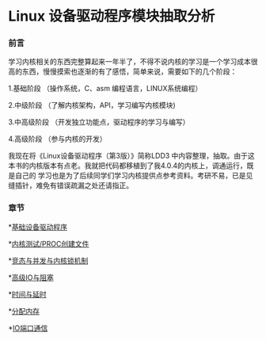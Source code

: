 # Linux 设备驱动程序模块抽取分析

### 前言

  学习内核相关的东西完整算起来一年半了，不得不说内核的学习是一个学习成本很高的东西，慢慢摸索也逐渐的有了感悟，简单来说，需要如下的几个阶段：

1.基础阶段   （操作系统，C、asm 编程语言，LINUX系统编程）

2.中级阶段   （了解内核架构，API，学习编写内核模块)

3.中高级阶段 （开发独立功能点，驱动程序的学习与编写）

4.高级阶段   （参与内核的开发）


我现在将《Linux设备驱动程序（第3版）》简称LDD3 中内容整理，抽取。由于这本书的内核版本有点老。我就把代码都移植到了我4.0.4的内核上，调通运行，既是自己的
学习也是为了后续同学们学习内核提供点参考资料。考研不易，已是见缝插针，难免有错误疏漏之处还请指正。

### 章节

*[基础设备驱动程序](./simple_basic/README.md)


*[内核测试/PROC创建文件](./test_kernel/README.md)


*[竞态与并发与内核锁机制](./concur/README.md)


*[高级IO与阻塞](./higher_scull/README.md)


*[时间与延时](./timer_s/README.md)


*[分配内存](./alloc_mem/README.md)


*[IO端口通信](./IO_port/README.md)



